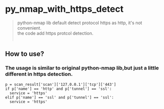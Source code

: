 # py_nmap_with_https_detect
> python-nmap lib default detect protocol https as http, it's not convenient.<br>
> the code add https protcol detection.<br><br>
## How to use?
### The usage is similar to original python-nmap lib,but just a little different in https detection.
```
p = scan_result['scan']['127.0.0.1']['tcp']['443']
if p['name'] == 'http' and p['tunnel'] == 'ssl':
  service = 'https'
elif p['name'] == 'ssl' and p['tunnel'] == 'ssl':
  service = 'https'
```
